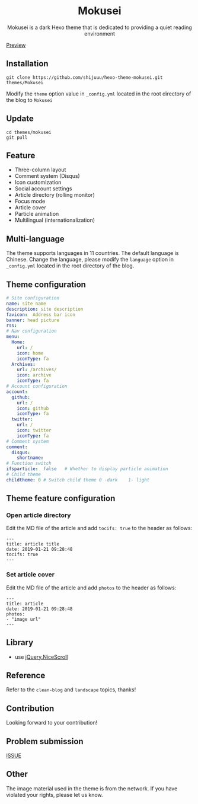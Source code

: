 <h1 align="center">Mokusei</h1>
<p align="center">Mokusei is a dark Hexo theme that is dedicated to providing a quiet reading environment</p>

[Preview](https://blog.shijukun.com)   

## Installation

```
git clone https://github.com/shijuuu/hexo-theme-mokusei.git themes/Mokusei
```
Modify the <code>theme</code> option value in <code>_config.yml</code> located in the root directory of the blog to <code>Mokusei</code>

## Update

```
cd themes/mokusei
git pull
```

## Feature

* Three-column layout
* Comment system (Disqus)
* Icon customization
* Social account settings
* Article directory (rolling monitor)
* Focus mode
* Article cover
* Particle animation
* Multilingual (internationalization)

## Multi-language

The theme supports languages in 11 countries. The default language is Chinese.
Change the language, please modify the <code>language</code> option in <code>_config.yml</code> located in the root directory of the blog.

## Theme configuration

```yaml
# Site configuration
name: site name
description: site description
favicon:  Address bar icon
banner: head picture
rss:  
# Nav configuration
menu:
  Home:
    url: /
    icon: home
    iconType: fa
  Archives:
    url: /archives/
    icon: archive
    iconType: fa
# Account configuration
account:
  github:
    url: /
    icon: github
    iconType: fa
  twitter:
    url: /
    icon: twitter
    iconType: fa
# Comment system
comment:
  disqus:
    shortname:  
# Function switch
ifsparticle:  false   # Whether to display particle animation
# Child theme
childtheme: 0 # Switch child theme 0 -dark    1- light
```

## Theme feature configuration

### Open article directory

Edit the MD file of the article and add <code>tocifs: true</code> to the header as follows:

```
---
title: article title
date: 2019-01-21 09:28:48
tocifs: true
---
```

### Set article cover

Edit the MD file of the article and add <code>photos</code> to the header as follows:

```
---
title: article
date: 2019-01-21 09:28:48
photos:
- "image url"
---
```

## Library

* use [jQuery.NiceScroll](https://github.com/inuyaksa/jquery.nicescroll)

## Reference

Refer to the <code>clean-blog</code> and <code>landscape</code> topics, thanks!

## Contribution

Looking forward to your contribution!

## Problem submission

[ISSUE](https://github.com/shijuuu/hexo-theme-mokusei/issues/)

## Other

The image material used in the theme is from the network. If you have violated your rights, please let us know.
